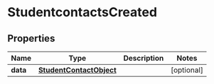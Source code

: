 
# StudentcontactsCreated

## Properties
Name | Type | Description | Notes
------------ | ------------- | ------------- | -------------
**data** | [**StudentContactObject**](StudentContactObject.md) |  |  [optional]



